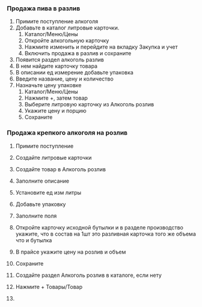 
### Продажа пива в разлив
1. Примите поступление алкоголя
2. Добавьте в каталог литровые карточки. 
	1. Каталог/Меню/Цены
	2. Откройте алкогольную карточку
	3. Нажмите изменить и перейдите на вкладку Закупка и учет
	4. Включить продажа в разлив и сохраните
3. Появится раздел алкоголь разлив
4. В нем найдите карточку товара
5. В описании ед измерение добавьте упаковка
6. Введите название, цену и количество
7.  Назначьте цену упаковке
	1. Каталог/Меню/Цены
	2. Нажмите +, затем товар
	3. Выберите литровую карточку из Алкоголь розлив
	4. Укажите цену и порцию
	5. Сохраните

### Продажа крепкого алкоголя на розлив
1. Примите поступление
2. Создайте литровые карточки
3. Создайте товар в Алкоголь розлив
4. Заполните описание
5. Установите ед изм литры
6. Добавьте упаковку
7. Заполните поля
8. Откройте карточку исходной бутылки и в разделе производство укажите, что в состав на 1шт это разливная карточка того же объема что и бутылка
9. В прайсе укажите цену на розлив и объем
10. Сохраните


11. Создайте раздел Алкоголь розлив в каталоге, если нету
12. Нажмите + Товары/Товар
13. 